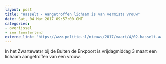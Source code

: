 ```yaml
---
layout: post
title: "Hasselt - Aangetroffen lichaam is van vermiste vrouw"
date: Sat, 04 Mar 2017 09:57:00 GMT
categories: 
- overijssel 
- zwartewaterland 
externe_link: "https://www.politie.nl/nieuws/2017/maart/4/02-hasselt-aangetroffen-lichaam-is-van-vermiste-vrouw.html"
---
```


In het Zwartewater bij de Buiten de Enkpoort is vrijdagmiddag 3 maart een lichaam aangetroffen van een vrouw.

